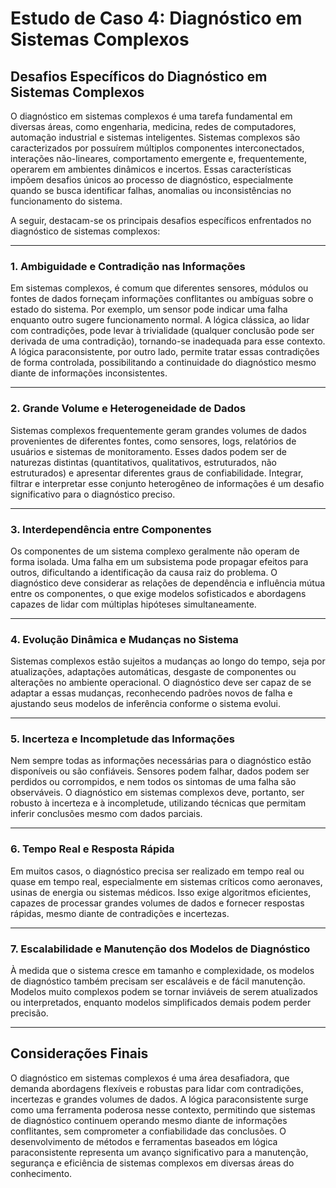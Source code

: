 
# Estudo de Caso 4: Diagnóstico em Sistemas Complexos

## Desafios Específicos do Diagnóstico em Sistemas Complexos

O diagnóstico em sistemas complexos é uma tarefa fundamental em diversas áreas, como engenharia, medicina, redes de computadores, automação industrial e sistemas inteligentes. Sistemas complexos são caracterizados por possuírem múltiplos componentes interconectados, interações não-lineares, comportamento emergente e, frequentemente, operarem em ambientes dinâmicos e incertos. Essas características impõem desafios únicos ao processo de diagnóstico, especialmente quando se busca identificar falhas, anomalias ou inconsistências no funcionamento do sistema.

A seguir, destacam-se os principais desafios específicos enfrentados no diagnóstico de sistemas complexos:

___

### 1. **Ambiguidade e Contradição nas Informações**

Em sistemas complexos, é comum que diferentes sensores, módulos ou fontes de dados forneçam informações conflitantes ou ambíguas sobre o estado do sistema. Por exemplo, um sensor pode indicar uma falha enquanto outro sugere funcionamento normal. A lógica clássica, ao lidar com contradições, pode levar à trivialidade (qualquer conclusão pode ser derivada de uma contradição), tornando-se inadequada para esse contexto. A lógica paraconsistente, por outro lado, permite tratar essas contradições de forma controlada, possibilitando a continuidade do diagnóstico mesmo diante de informações inconsistentes.

___

### 2. **Grande Volume e Heterogeneidade de Dados**

Sistemas complexos frequentemente geram grandes volumes de dados provenientes de diferentes fontes, como sensores, logs, relatórios de usuários e sistemas de monitoramento. Esses dados podem ser de naturezas distintas (quantitativos, qualitativos, estruturados, não estruturados) e apresentar diferentes graus de confiabilidade. Integrar, filtrar e interpretar esse conjunto heterogêneo de informações é um desafio significativo para o diagnóstico preciso.

___

### 3. **Interdependência entre Componentes**

Os componentes de um sistema complexo geralmente não operam de forma isolada. Uma falha em um subsistema pode propagar efeitos para outros, dificultando a identificação da causa raiz do problema. O diagnóstico deve considerar as relações de dependência e influência mútua entre os componentes, o que exige modelos sofisticados e abordagens capazes de lidar com múltiplas hipóteses simultaneamente.

___

### 4. **Evolução Dinâmica e Mudanças no Sistema**

Sistemas complexos estão sujeitos a mudanças ao longo do tempo, seja por atualizações, adaptações automáticas, desgaste de componentes ou alterações no ambiente operacional. O diagnóstico deve ser capaz de se adaptar a essas mudanças, reconhecendo padrões novos de falha e ajustando seus modelos de inferência conforme o sistema evolui.

___

### 5. **Incerteza e Incompletude das Informações**

Nem sempre todas as informações necessárias para o diagnóstico estão disponíveis ou são confiáveis. Sensores podem falhar, dados podem ser perdidos ou corrompidos, e nem todos os sintomas de uma falha são observáveis. O diagnóstico em sistemas complexos deve, portanto, ser robusto à incerteza e à incompletude, utilizando técnicas que permitam inferir conclusões mesmo com dados parciais.

___

### 6. **Tempo Real e Resposta Rápida**

Em muitos casos, o diagnóstico precisa ser realizado em tempo real ou quase em tempo real, especialmente em sistemas críticos como aeronaves, usinas de energia ou sistemas médicos. Isso exige algoritmos eficientes, capazes de processar grandes volumes de dados e fornecer respostas rápidas, mesmo diante de contradições e incertezas.

___

### 7. **Escalabilidade e Manutenção dos Modelos de Diagnóstico**

À medida que o sistema cresce em tamanho e complexidade, os modelos de diagnóstico também precisam ser escaláveis e de fácil manutenção. Modelos muito complexos podem se tornar inviáveis de serem atualizados ou interpretados, enquanto modelos simplificados demais podem perder precisão.

___

## Considerações Finais

O diagnóstico em sistemas complexos é uma área desafiadora, que demanda abordagens flexíveis e robustas para lidar com contradições, incertezas e grandes volumes de dados. A lógica paraconsistente surge como uma ferramenta poderosa nesse contexto, permitindo que sistemas de diagnóstico continuem operando mesmo diante de informações conflitantes, sem comprometer a confiabilidade das conclusões. O desenvolvimento de métodos e ferramentas baseados em lógica paraconsistente representa um avanço significativo para a manutenção, segurança e eficiência de sistemas complexos em diversas áreas do conhecimento.


